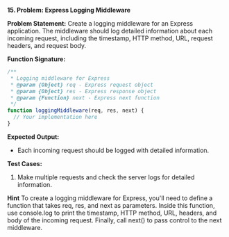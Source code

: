 **15. Problem: Express Logging Middleware**

**Problem Statement:**
Create a logging middleware for an Express application. The middleware should log detailed information about each incoming request, including the timestamp, HTTP method, URL, request headers, and request body.

**Function Signature:**
```javascript
/**
 * Logging middleware for Express
 * @param {Object} req - Express request object
 * @param {Object} res - Express response object
 * @param {Function} next - Express next function
 */
function loggingMiddleware(req, res, next) {
  // Your implementation here
}
```

**Expected Output:**
- Each incoming request should be logged with detailed information.

**Test Cases:**
1. Make multiple requests and check the server logs for detailed information.

**Hint**
To create a logging middleware for Express, you'll need to define a function that takes req, res, and next as parameters. Inside this function, use console.log to print the timestamp, HTTP method, URL, headers, and body of the incoming request. Finally, call next() to pass control to the next middleware.

